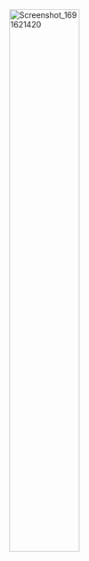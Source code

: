 <img src="https://github.com/beratpaban/Travel-App-UI/assets/67541132/d30512b3-cb26-4e98-9e8a-81000815456a" alt="Screenshot_1691621420" width="50%" height="50%">
